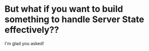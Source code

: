 # But what if you want to build something to handle Server State effectively??

I'm glad you asked!
